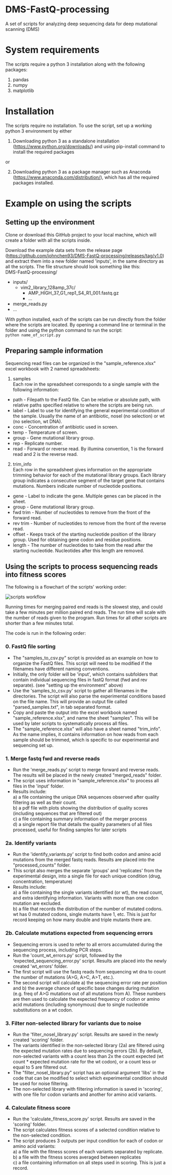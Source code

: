 # DMS-FastQ-processing
A set of scripts for analyzing deep sequencing data for deep mutational scanning (DMS)

# System requirements
The scripts require a python 3 installation along with the following packages:  
1. pandas  
2. numpy  
3. matplotlib  

# Installation
The scripts require no installation. To use the script, set up a working python 3 environment by either  
1. Downloading python 3 as a standalone installation (https://www.python.org/downloads/) and using pip-install command to install the required packages  
  
or  
  
2. Downloading python 3 as a package manager such as Anaconda (https://www.anaconda.com/distribution/), which has all the required packages installed.

# Example on using the scripts
## Setting up the environment
Clone or download this GitHub project to your local machine, which will create a folder with all the scripts inside.

Download the example data sets from the release page (https://github.com/johnchen93/DMS-FastQ-processing/releases/tag/v1.0) and extract them into a new folder named 'inputs', in the same directory as all the scripts. The file structure should look something like this:  
DMS-FastQ-processing/  
  
* inputs/  
    * vim2_library_128amp_37c/  
        * AMP_HIGH_37_G1_rep1_S4_R1_001.fastq.gz  
        * ...  
* merge_reads.py  
* ...  

With python installed, each of the scripts can be run directly from the folder where the scripts are located. By opening a command line or terminal in the folder and using the python command to run the script:  
`python name_of_script.py`

## Preparing sample information
Sequencing read files can be organized in the "sample_reference.xlsx" excel workbook with 2 named spreadsheets:

1. samples  
Each row in the spreadsheet corresponds to a single sample with the following information:  
* path - Filepath to the FastQ file. Can be relative or absolute path, with relative paths specified relative to where the scripts are being run.  
* label - Label to use for identifying the general experimental condition of the sample. Usually the name of an antibiotic, nosel (no selection) or wt (no selection, wt DNA).  
* conc - Concentration of antibiotic used in screen.  
* temp - Temperature of screen.  
* group - Gene mutational library group.   
* rep - Replicate number.  
* read - Forward or reverse read. By illumina convention, 1 is the forward read and 2 is the reverse read.  
  
2. trim_info  
Each row in the spreadsheet gives information on the appropriate trimming behavior for each of the mutational library groups.   Each library group indicates a consecutive segment of the target gene that contains mutations. Numbers indicate number of nucleotide positions.  
* gene - Label to indicate the gene. Multiple genes can be placed in the sheet.  
* group - Gene mutational library group.  
* fwd trim - Number of nucleotides to remove from the front of the forward read.  
* rev trim - Number of nucleotides to remove from the front of the reverse read.  
* offset - Keeps track of the starting nucleotide position of the library group. Used for obtaining gene codon and residue positions.  
* length - The number of nucleotides to take from the read after the starting nucleotide. Nucleotides after this length are removed.  

## Using the scripts to process sequencing reads into fitness scores
The following is a flowchart of the scripts' working order:  
  
![scripts workflow](https://github.com/johnchen93/DMS-FastQ-processing/blob/master/script_flowchart.png)

Running times for merging paired end reads is the slowest step, and could take a few minutes per million paired end reads. The run time will scale with the number of reads given to the program. Run times for all other scripts are shorter than a few minutes total.

The code is run in the following order:

### 0. FastQ file sorting  
- The "samples_to_csv.py" script is provided as an example on how to organize the FastQ files. This script will need to be modified if the filenames have different naming conventions.  
- Initially, the only folder will be 'input', which contains subfolders that contain individual sequencing files in fastQ format (fwd and rev separate). (see "setting up the environment" above)  
- Use the 'samples_to_csv.py' script to gather all filenames in the directories. The script will also parse the experimental conditions based on the file name. This will provide an output file called "parsed_samples.txt", in tab separated format.
- Copy and paste the output into the excel workbook named "sample_reference.xlsx", and name the sheet "samples". This will be used by later scripts to systematically process all files.  
- The "sample_reference.xlsx" will also have a sheet named "trim_info". As the name implies, it contains information on how reads from each sample should be trimmed, which is specific to our experimental and sequencing set up.  

### 1. Merge fastq fwd and reverse reads
- Run the 'merge_reads.py' script to merge forward and reverse reads. The results will be placed in the newly created "merged_reads" folder.  
- The script uses information in "sample_reference.xlsx" to process all files in the 'input' folder.  
- Results include:  
        a) a file containing the unique DNA sequences observed after quality filtering as well as their count.  
        b) a pdf file with plots showing the distribution of quality scores (including sequences that are filtered out)  
        c) a file containing summary information of the merger process  
        d) a single report file that details the quality parameters of all files processed, useful for finding samples for later scripts  

### 2a. Identify variants

- Run the 'identify_variants.py' script to find both codon and amino acid mutations from the merged fastq reads. Results are placed into the "processed_counts" folder.  
- This script also merges the separate 'groups' and 'replicates' from the experimental design, into a single file for each unique condition (drug, concentration, temperature)  
- Results include:  
        a) a file containing the single variants identified (or wt), the read count, and extra identifying information. Variants with more than one codon mutation are excluded.  
        b) a file that records the distribution of the number of mutated codons. wt has 0 mutated codons, single mutants have 1, etc. This is just for record keeping on how many double and triple mutants there are.  

### 2b. Calculate mutations expected from sequencing errors
    
- Sequencing errors is used to refer to all errors accumulated during the sequencing process, including PCR steps.  
- Run the 'count_wt_errors.py' script, followed by the 'expected_sequencing_error.py' script. Results are placed into the newly created 'wt_errors' folder.  
- The first script will use the fastq reads from sequencing wt dna to count the number of mutations (A>G, A>C, A>T, etc.).   
- The second script will calculate a) the sequencing error rate per position and b) the average chance of specific base changes during mutation (e.g. freq of A>G mutations out of all mutations from A). These numbers are then used to calculate the expected frequency of codon or amino acid mutations (including synonymous) due to single nucleotide substitutions on a wt codon.  

### 3. Filter non-selected library for variants due to noise
    
- Run the 'filter_nosel_library.py' script. Results are saved in the newly created 'scoring' folder.  
- The variants identified in the non-selected library (2a) are filtered using the expected mutation rates due to sequencing errors (2b). By default, non-selected variants with a count less than 2x the count expected (wt count * expected mutation rate for the wt codon), or a count less or equal to 5 are filtered out.  
- The "filter_nosel_library.py" script has an optional argument 'libs' in the code that can be modified to select which experimental condition should be used for noise filtering.  
- The non-selected library with filtering information is saved in 'scoring', with one file for codon variants and another for amino acid variants.  

### 4. Calculate fitness score

- Run the 'calculate_fitness_score.py' script. Results are saved in the 'scoring' folder.  
- The script calculates fitness scores of a selected condition relative to the non-selected condition.  
- The script produces 3 outputs per input condition for each of codon or amino acid variants:  
        a) a file with the fitness scores of each variants separated by replicate.  
        b) a file with the fitness scores averaged between replicates  
        c) a file containing information on all steps used in scoring. This is just a record.  
